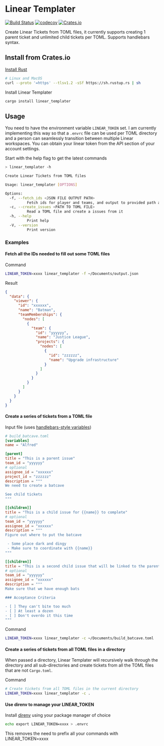 # Linear Templater

[![Build Status](https://github.com/alanvardy/linear_templater/workflows/ci/badge.svg)](https://github.com/alanvardy/linear_templater) [![codecov](https://codecov.io/gh/alanvardy/linear_templater/branch/main/graph/badge.svg?token=9FBJK1SU0K)](https://codecov.io/gh/alanvardy/linear_templater) [![Crates.io](https://img.shields.io/crates/v/linear_templater.svg)](https://crates.io/crates/linear_templater)

Create Linear Tickets from TOML files, it currently supports creating 1 parent ticket and unlimited child tickets per TOML. Supports handlebars syntax.

## Install from Crates.io

[Install Rust](https://www.rust-lang.org/tools/install)

```bash
# Linux and MacOS
curl --proto '=https' --tlsv1.2 -sSf https://sh.rustup.rs | sh
```

Install Linear Templater

```bash
cargo install linear_templater
```

## Usage

You need to have the environment variable `LINEAR_TOKEN` set. I am currently implementing this way so that a `.envrc` file can be used per TOML directory and a person can seamlessly transition between multiple Linear workspaces. You can obtain your linear token from the API section of your account settings.

Start with the help flag to get the latest commands

```bash
> linear_templater -h

Create Linear Tickets from TOML files

Usage: linear_templater [OPTIONS]

Options:
  -f, --fetch_ids <JSON FILE OUTPUT PATH>
          Fetch ids for player and teams, and output to provided path as a JSON file
  -c, --create_issues <PATH TO TOML FILE>
          Read a TOML file and create a issues from it
  -h, --help
          Print help
  -V, --version
          Print version
```

### Examples

#### Fetch all the IDs needed to fill out some TOML files

Command

```bash
LINEAR_TOKEN=xxxx linear_templater -f ~/Documents/output.json
```

Result

```json
{
  "data": {
    "viewer": {
      "id": "xxxxxx",
      "name": "Batman",
      "teamMemberships": {
        "nodes": [
          {
            "team": {
              "id": "yyyyyy",
              "name": "Justice League",
              "projects": {
                "nodes": [
                  {
                    "id": "zzzzzz",
                    "name": "Upgrade infrastructure"
                  }
                ]
              }
            }
          }
        ]
      }
    }
  }
}
```

#### Create a series of tickets from a TOML file

Input file (uses [handlebars-style variables](https://handlebarsjs.com/))

```toml
# build_batcave.toml
[variables]
name = "Alfred"

[parent]
title = "This is a parent issue"
team_id = "yyyyyy"
# optional
assignee_id = "xxxxxx"
project_id = "zzzzzz"
description = """
We need to create a batcave

See child tickets
"""

[[children]]
title = "This is a child issue for {{name}} to complete"
# optional
team_id = "yyyyyy"
assignee_id = "xxxxxx"
description = """
Figure out where to put the batcave

 - Some place dark and dingy
 - Make sure to coordinate with {{name}}
"""

[[children]]
title = "This is a second child issue that will be linked to the parent issue"
# optional
team_id = "yyyyyy"
assignee_id = "xxxxxx"
description = """
Make sure that we have enough bats

### Acceptance Criteria

- [ ] They can't bite too much
- [ ] At least a dozen
- [ ] Don't overdo it this time
"""

```

Command

```bash
LINEAR_TOKEN=xxxx linear_templater -c ~/Documents/build_batcave.toml
```

#### Create a series of tickets from all TOML files in a directory

When passed a directory, Linear Templater will recursively walk through the directory and all sub-directories and create tickets from all the TOML files that are not `Cargo.toml`.

Command

```bash
# Create tickets from all TOML files in the current directory
LINEAR_TOKEN=xxxx linear_templater -c .
```

#### Use direnv to manage your LINEAR_TOKEN

Install [direnv](https://github.com/direnv/direnv) using your package manager of choice

```bash
echo export LINEAR_TOKEN=xxxx > .envrc
```

This removes the need to prefix all your commands with LINEAR_TOKEN=xxxx
